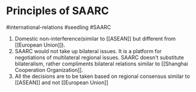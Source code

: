 # Principles of SAARC
#international-relations #seedling #SAARC 
1. Domestic non-interference(similar to [[ASEAN]] but different from [[European Union]]).
2. SAARC would not take up bilateral issues. It is a platform for negotiations of multilateral  regional issues. SAARC doesn't substitute bilateralism, rather compliments bilateral relations similar to [[Shanghai Cooperation Organization]]. 
3. All the decisions are to be taken based on regional consensus similar to [[ASEAN]] and not [[European Union]]